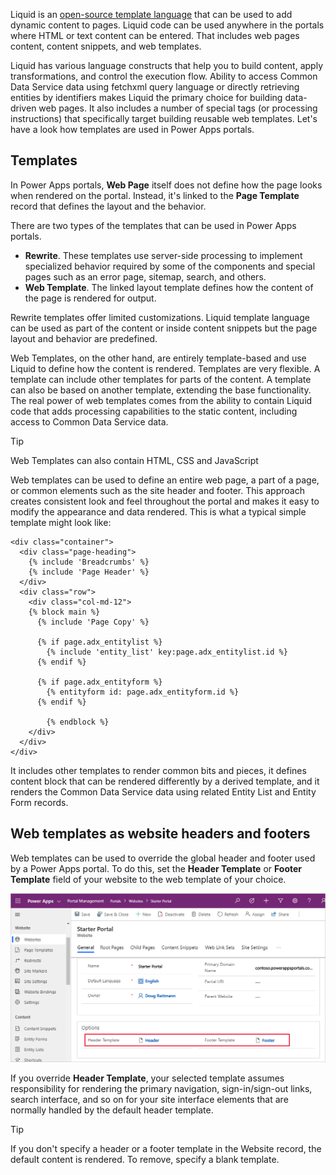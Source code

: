 Liquid is an [open-source template language](http://dotliquidmarkup.org/?azure-portal=true) that can be used to add dynamic content to pages. Liquid code can be used anywhere in the portals where HTML or text content can be entered. That includes web pages content, content snippets, and web templates. 

Liquid has various language constructs that help you to build content, apply transformations, and control the execution flow. Ability to access Common Data Service data using fetchxml query language or directly retrieving entities by identifiers makes Liquid the primary choice for building data-driven web pages. It also includes a number of special tags (or processing instructions) that specifically target building reusable web templates. Let's have a look how templates are used in Power Apps portals.

## Templates

In Power Apps portals, **Web Page** itself does not define how the page looks when rendered on the portal. Instead, it's linked to the **Page Template** record that defines the layout and the behavior. 

There are two types of the templates that can be used in Power Apps portals.

* **Rewrite**. These templates use server-side processing to implement specialized behavior required by some of the components and special pages such as an error page, sitemap, search, and others. 
* **Web Template**. The linked layout template defines how the content of the page is rendered for output. 

Rewrite templates offer limited customizations. Liquid template language can be used as part of the content or inside content snippets but the page layout and behavior are predefined.

Web Templates, on the other hand, are entirely template-based and use Liquid to define how the content is rendered. Templates are very flexible. A template can include other templates for parts of the content. A template can also be based on another template, extending the base functionality. The real power of web templates comes from the ability to contain Liquid code that adds processing capabilities to the static content, including access to Common Data Service data.

> [!TIP]
> Web Templates can also contain HTML, CSS and JavaScript

Web templates can be used to define an entire web page, a part of a page, or common elements such as the site header and footer. This approach creates consistent look and feel throughout the portal and makes it easy to modify the appearance and data rendered. This is what a typical simple template might look like:

```twig
<div class="container">
  <div class="page-heading">
    {% include 'Breadcrumbs' %}
    {% include 'Page Header' %}
  </div>
  <div class="row">
    <div class="col-md-12">
    {% block main %}
      {% include 'Page Copy' %}

      {% if page.adx_entitylist %}
        {% include 'entity_list' key:page.adx_entitylist.id %}
      {% endif %}
    
      {% if page.adx_entityform %}
        {% entityform id: page.adx_entityform.id %}
      {% endif %}

		{% endblock %}
    </div>
  </div>
</div>
```

It includes other templates to render common bits and pieces, it defines content block that can be rendered differently by a derived template, and it renders the Common Data Service data using related Entity List and Entity Form records.

## Web templates as website headers and footers

Web templates can be used to override the global header and footer used by a Power Apps portal. To do this, set the **Header Template** or **Footer Template** field of your website to the web template of your choice. 

![Web site header and footer](../media/3-website-header-footer.png)

If you override **Header Template**, your selected template assumes responsibility for rendering the primary navigation, sign-in/sign-out links, search interface, and so on for your site interface elements that are normally handled by the default header template.

> [!TIP]
> If you don't specify a header or a footer template in the Website record, the default content is rendered. To remove, specify a blank template.
